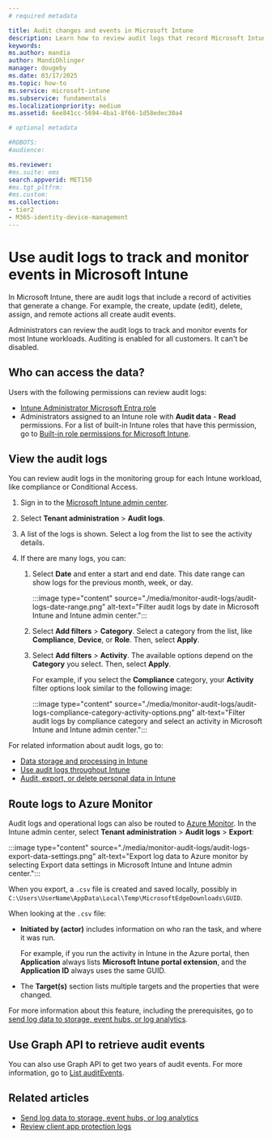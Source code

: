 ```yaml
---
# required metadata

title: Audit changes and events in Microsoft Intune
description: Learn how to review audit logs that record Microsoft Intune activities.
keywords: 
ms.author: mandia
author: MandiOhlinger
manager: dougeby
ms.date: 03/17/2025
ms.topic: how-to
ms.service: microsoft-intune
ms.subservice: fundamentals
ms.localizationpriority: medium
ms.assetid: 6ee841cc-5694-4ba1-8f66-1d58edec30a4

# optional metadata

#ROBOTS:
#audience:

ms.reviewer: 
#ms.suite: ems
search.appverid: MET150
#ms.tgt_pltfrm:
#ms.custom:
ms.collection:
- tier2
- M365-identity-device-management
---
```


# Use audit logs to track and monitor events in Microsoft Intune

In Microsoft Intune, there are audit logs that include a record of activities that generate a change. For example, the create, update (edit), delete, assign, and remote actions all create audit events.

Administrators can review the audit logs to track and monitor events for most Intune workloads. Auditing is enabled for all customers. It can't be disabled.

## Who can access the data?

Users with the following permissions can review audit logs:

- [Intune Administrator Microsoft Entra role](/entra/identity/role-based-access-control/permissions-reference#intune-administrator)
- Administrators assigned to an Intune role with **Audit data** - **Read** permissions. For a list of built-in Intune roles that have this permission, go to [Built-in role permissions for Microsoft Intune](role-based-access-control-reference.md).

## View the audit logs

You can review audit logs in the monitoring group for each Intune workload, like compliance or Conditional Access.

1. Sign in to the [Microsoft Intune admin center](https://go.microsoft.com/fwlink/?linkid=2109431).
2. Select **Tenant administration** > **Audit logs**.
3. A list of the logs is shown. Select a log from the list to see the activity details.
4. If there are many logs, you can:

    1. Select **Date** and enter a start and end date. This date range can show logs for the previous month, week, or day.

        :::image type="content" source="./media/monitor-audit-logs/audit-logs-date-range.png" alt-text="Filter audit logs by date in Microsoft Intune and Intune admin center.":::

    1. Select **Add filters** > **Category**. Select a category from the list, like **Compliance**, **Device**, or **Role**. Then, select **Apply**.
    1. Select **Add filters** > **Activity**. The available options depend on the **Category** you select. Then, select **Apply**.

        For example, if you select the **Compliance** category, your **Activity** filter options look similar to the following image:

        :::image type="content" source="./media/monitor-audit-logs/audit-logs-compliance-category-activity-options.png" alt-text="Filter audit logs by compliance category and select an activity in Microsoft Intune and Intune admin center.":::

For related information about audit logs, go to:

- [Data storage and processing in Intune](../protect/privacy-data-store-process.md)
- [Use audit logs throughout Intune](../fundamentals/review-logs-using-azure-monitor.md#use-audit-logs-throughout-intune)
- [Audit, export, or delete personal data in Intune](../protect/privacy-data-audit-export-delete.md)

## Route logs to Azure Monitor

Audit logs and operational logs can also be routed to [Azure Monitor](/azure/azure-monitor/overview). In the Intune admin center, select **Tenant administration** > **Audit logs** > **Export**:

:::image type="content" source="./media/monitor-audit-logs/audit-logs-export-data-settings.png" alt-text="Export log data to Azure monitor by selecting Export data settings in Microsoft Intune and Intune admin center.":::

When you export, a `.csv` file is created and saved locally, possibly in `C:\Users\UserName\AppData\Local\Temp\MicrosoftEdgeDownloads\GUID`.

When looking at the `.csv` file:

- **Initiated by (actor)** includes information on who ran the task, and where it was run.

  For example, if you run the activity in Intune in the Azure portal, then **Application** always lists **Microsoft Intune portal extension**, and the **Application ID** always uses the same GUID.

- The **Target(s)** section lists multiple targets and the properties that were changed.  

For more information about this feature, including the prerequisites, go to [send log data to storage, event hubs, or log analytics](review-logs-using-azure-monitor.md).

## Use Graph API to retrieve audit events

You can also use Graph API to get two years of audit events. For more information, go to [List auditEvents](/graph/api/intune-auditing-auditevent-list).

## Related articles

- [Send log data to storage, event hubs, or log analytics](review-logs-using-azure-monitor.md)
- [Review client app protection logs](../apps/app-protection-policy-settings-log.md)
